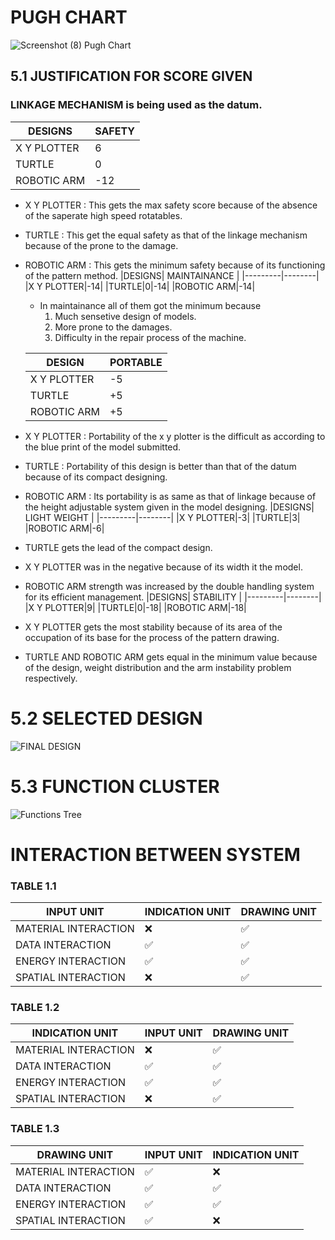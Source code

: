 # PUGH CHART
![Screenshot (8)](https://user-images.githubusercontent.com/120156473/209363533-3103a60a-520e-4327-b3bd-990d290f861e.png)
Pugh Chart
## 5.1 JUSTIFICATION FOR SCORE GIVEN
### LINKAGE MECHANISM is being used as the datum.
  |DESIGNS| SAFETY | 
  |---------|--------|
  |X Y PLOTTER|6|
  |TURTLE|0|
  |ROBOTIC ARM|-12|
* X Y PLOTTER : This gets the max safety score because of the absence of the saperate high speed rotatables.
* TURTLE : This get the equal safety as that of the linkage mechanism because of the prone to the damage.
* ROBOTIC ARM : This gets the minimum safety because of its functioning of the pattern method.
  |DESIGNS| MAINTAINANCE | 
  |---------|--------|
  |X Y PLOTTER|-14|
  |TURTLE|0|-14|
  |ROBOTIC ARM|-14|
   * In maintainance  all of them got the minimum because 
        1. Much sensetive design of models.
        2. More prone to the damages.
        3. Difficulty in the repair process of the machine.

  |DESIGN|PORTABLE|
  |------|--------|
  |X Y PLOTTER|-5|
  |TURTLE|+5|
  |ROBOTIC ARM|+5|
  
* X Y PLOTTER : Portability of the x y plotter is the difficult as according to the blue print of the model submitted. 
* TURTLE : Portability of this design is better than that of the datum because of its compact designing.
* ROBOTIC ARM : Its portability is as same as that of linkage because of the height adjustable system given in the model designing.
|DESIGNS| LIGHT WEIGHT | 
  |---------|--------|
  |X Y PLOTTER|-3|
  |TURTLE|3|
  |ROBOTIC ARM|-6|
* TURTLE gets the lead of the compact design.
* X Y PLOTTER  was in the negative because of its width it the model.
* ROBOTIC ARM strength was increased by the double handling system for its efficient management.
|DESIGNS| STABILITY  | 
  |---------|--------|
  |X Y PLOTTER|9|
  |TURTLE|0|-18|
  |ROBOTIC ARM|-18|
*  X Y PLOTTER gets the most stability because of its area of the occupation of its base for the process of the pattern drawing.
* TURTLE AND ROBOTIC ARM gets equal in the minimum value because of the design, weight distribution and the arm instability problem respectively. 
# 5.2 SELECTED DESIGN
![FINAL DESIGN](https://user-images.githubusercontent.com/120156473/209678534-ed98b570-3968-44e7-99b3-6fab54c1c216.jpg)
# 5.3 FUNCTION CLUSTER
![Functions Tree](https://user-images.githubusercontent.com/120156473/209674984-14d5054d-bcf3-43bf-8465-309ce959517c.png)
# INTERACTION BETWEEN SYSTEM
### TABLE 1.1

|INPUT UNIT|INDICATION UNIT|DRAWING UNIT|
|----------|---------------|------------|
|MATERIAL INTERACTION| ❌ | ✅ |
|DATA INTERACTION| ✅ | ✅ |
|ENERGY INTERACTION| ✅ | ✅ |
|SPATIAL INTERACTION| ❌ | ✅ |

### TABLE 1.2

|INDICATION UNIT|INPUT UNIT|DRAWING UNIT|
|---------------|----------|------------|
|MATERIAL INTERACTION|❌|✅|
|DATA INTERACTION|✅| ✅ |
|ENERGY INTERACTION|✅|✅|
|SPATIAL INTERACTION| ❌ | ✅ |
### TABLE 1.3
|DRAWING UNIT|INPUT UNIT|INDICATION UNIT|
|------------|----------|---------------|
|MATERIAL INTERACTION| ✅ | ❌ |
|DATA INTERACTION| ✅ | ✅ |
|ENERGY INTERACTION| ✅ | ✅ |
|SPATIAL INTERACTION| ✅ | ❌|



 